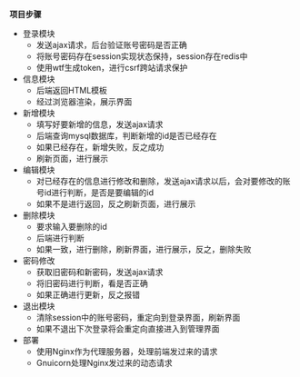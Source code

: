 **项目步骤**

+ 登录模块
  + 发送ajax请求，后台验证账号密码是否正确
  + 将账号密码存在session实现状态保持，session存在redis中
  + 使用wtf生成token，进行csrf跨站请求保护
+ 信息模块
  + 后端返回HTML模板
  + 经过浏览器渲染，展示界面
+ 新增模块
  + 填写好要新增的信息，发送ajax请求
  + 后端查询mysql数据库，判断新增的id是否已经存在
  + 如果已经存在，新增失败，反之成功
  + 刷新页面，进行展示
+ 编辑模块
  + 对已经存在的信息进行修改和删除，发送ajax请求以后，会对要修改的账号id进行判断，是否是要编辑的id
  + 如果不是进行返回，反之刷新页面，进行展示
+ 删除模块
  + 要求输入要删除的id
  + 后端进行判断
  + 如果一致，进行删除，刷新界面，进行展示，反之，删除失败
+ 密码修改
  + 获取旧密码和新密码，发送ajax请求
  + 将旧密码进行判断，看是否正确
  + 如果正确进行更新，反之报错
+ 退出模块
  + 清除session中的账号密码，重定向到登录界面，刷新界面
  + 如果不退出下次登录将会重定向直接进入到管理界面
+ 部署
  + 使用Nginx作为代理服务器，处理前端发过来的请求
  + Gnuicorn处理Nginx发过来的动态请求





